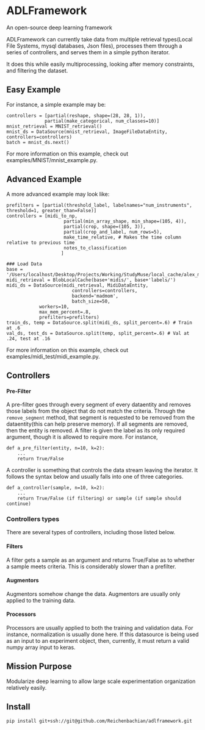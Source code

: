 # ADLFramework
An open-source deep learning framework

ADLFramework can currently take data from multiple retrieval types(Local File Systems, mysql databases, Json files), processes them through a series of controllers, and serves them in a simple python iterator.

It does this while easily multiprocessing, looking after memory constraints, and filtering the dataset.

## Easy Example
For instance, a simple example may be:
```
controllers = [partial(reshape, shape=(28, 28, 1)),
			  partial(make_categorical, num_classes=10)]
mnist_retrieval = MNIST_retrieval()
mnist_ds = DataSource(mnist_retrieval, ImageFileDataEntity, controllers=controllers)
batch = mnist_ds.next()
```
For more information on this example, check out examples/MNIST/mnist_example.py.

## Advanced Example
A more advanced example may look like:
```
prefilters = [partial(threshold_label, labelnames="num_instruments", threshold=1, greater_than=False)]
controllers = [midi_to_np,
			         partial(min_array_shape, min_shape=(105, 4)),
			         partial(crop, shape=(105, 3)),
			         partial(crop_and_label, num_rows=5),
			         make_time_relative, # Makes the time column relative to previous time
			         notes_to_classification
			        ]

### Load Data
base = '/Users/localhost/Desktop/Projects/Working/StudyMuse/local_cache/alex_midiset/v2/'
midi_retrieval = BlobLocalCache(base+'midis/', base+'labels/')
midi_ds = DataSource(midi_retrieval, MidiDataEntity,
						controllers=controllers,
						backend='madmom',
						batch_size=50,
            workers=10,
            max_mem_percent=.8,
            prefilters=prefilters)
train_ds, temp = DataSource.split(midi_ds, split_percent=.6) # Train at .6
val_ds, test_ds = DataSource.split(temp, split_percent=.6) # Val at .24, test at .16
```
For more information on this example, check out examples/midi_test/midi_example.py.

## Controllers

#### Pre-Filter
A pre-filter goes through every segment of every dataentity and removes those labels from the object that do not match the criteria. Through the `remove_segment` method, that segment is requested to be removed from the dataentity(this can help preserve memory). If all segments are removed, then the entity is removed. A filter is given the label as its only required argument, though it is allowed to require more. For instance,
```
def a_pre_filter(entity, n=10, k=2):
	...
	return True/False
```

A controller is something that controls the data stream leaving the iterator. It follows the syntax below and usually falls into one of three categories.
```
def a_controller(sample, n=10, k=2):
	...
	return True/False (if filtering) or sample (if sample should continue)
```

### Controllers types
There are several types of controllers, including those listed below.

#### Filters
A filter gets a sample as an argument and returns True/False as to whether a sample meets criteria. This is considerably slower than a prefilter.

#### Augmentors
Augmentors somehow change the data. Augmentors are usually only applied to the training data. 

#### Processors
Processors are usually applied to both the training and validation data. For instance, normalization is usually done here. If this datasource is being used as an input to an experiment object, then, currently, it must return a valid numpy array input to keras.

## Mission Purpose
Modularize deep learning to allow large scale experimentation organization relatively easily.

## Install
```
pip install git+ssh://git@github.com/Reichenbachian/adlframework.git
```
